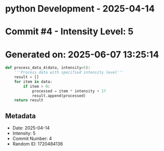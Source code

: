 ﻿# python Development - 2025-04-14
# Commit #4 - Intensity Level: 5
# Generated on: 2025-06-07 13:25:14
```python
def process_data_4(data, intensity=5):
    '''Process data with specified intensity level'''
    result = []
    for item in data:
        if item > 0:
            processed = item * intensity + 17
            result.append(processed)
    return result
```
## Metadata
- Date: 2025-04-14
- Intensity: 5
- Commit Number: 4
- Random ID: 1720484136
